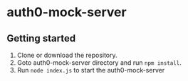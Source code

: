 # auth0-mock-server

## Getting started
1. Clone or download the repository.
2. Goto auth0-mock-server directory and run `npm install`.
3. Run `node index.js` to start the auth0-mock-server
